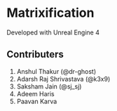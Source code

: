 # Matrixification

Developed with Unreal Engine 4

## Contributers
1. Anshul Thakur (@dr-ghost)
2. Adarsh Raj Shrivastava (@k3x9)
3. Saksham Jain (@sj_sj)
4. Adeem Haris
5. Paavan Karva
